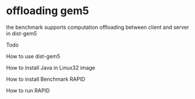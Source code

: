 # offloading gem5
the benchmark supports computation offloading between client and server in dist-gem5

Todo

How to use dist-gem5

How to install Java in Linux32 image

How to install Benchmark RAPID

How to run RAPID
